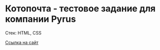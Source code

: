 # Котопочта - тестовое задание для компании Pyrus

Стек: HTML, CSS

[Ссылка на сайт](https://karinamaulitova.github.io/Pyrus-task/)
